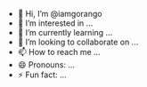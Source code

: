 - 👋 Hi, I’m @iamgorango
- 👀 I’m interested in ...
- 🌱 I’m currently learning ...
- 💞️ I’m looking to collaborate on ...
- 📫 How to reach me ...
- 😄 Pronouns: ...
- ⚡ Fun fact: ...

<!---
iamgorango/iamgorango is a ✨ special ✨ repository because its `README.md` (this file) appears on your GitHub profile.
You can click the Preview link to take a look at your changes.
--->
